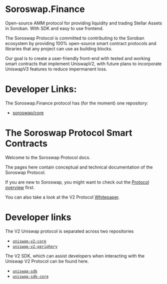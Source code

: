 # Soroswap.Finance
Open-source AMM protocol for providing liquidity and trading Stellar Assets in Soroban. With SDK and easy to use frontend.

The Soroswap Protocol is committed to contributing to the Soroban ecosystem by providing 100% open-source smart contract protocols and libraries that any project can use as building blocks. 

Our goal is to create a user-friendly front-end with tested and working smart contracts that implement UniswapV2, with future plans to incorporate UniswapV3 features to reduce impermanent loss. 

# Developer Links:
The Soroswap.Finance protocol has (for the moment) one repository:

* [soroswap/core](https://github.com/soroswap/core)


# The Soroswap Protocol Smart Contracts

Welcome to the Soroswap Protocol docs.

The pages here contain conceptual and technical documentation of the Soroswap Protocol.

If you are new to Soroswap, you might want to check out the [Protocol overview](./concepts/protocol-overview/how-uniswap-works) first.

You can also take a look at the V2 Protocol <a href='/whitepaper.pdf' target='_blank' rel='noopener noreferrer'>Whitepaper</a>.

# Developer links

The V2 Uniswap protocol is separated across two repositories

- [`uniswap-v2-core`](https://github.com/Uniswap/uniswap-v2-core)
- [`uniswap-v2-periphery`](https://github.com/Uniswap/uniswap-v2-periphery)

The V2 SDK, which can assist developers when interacting with the Uniswap V2 Protocol can be found here.

- [`uniswap-sdk`](https://github.com/Uniswap/uniswap-v2-sdk)
- [`uniswap-sdk-core`](https://github.com/Uniswap/uniswap-sdk-core)
